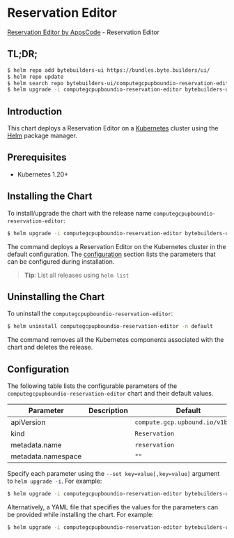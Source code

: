 # Reservation Editor

[Reservation Editor by AppsCode](https://byte.builders) - Reservation Editor

## TL;DR;

```bash
$ helm repo add bytebuilders-ui https://bundles.byte.builders/ui/
$ helm repo update
$ helm search repo bytebuilders-ui/computegcpupboundio-reservation-editor --version=v0.4.18
$ helm upgrade -i computegcpupboundio-reservation-editor bytebuilders-ui/computegcpupboundio-reservation-editor -n default --create-namespace --version=v0.4.18
```

## Introduction

This chart deploys a Reservation Editor on a [Kubernetes](http://kubernetes.io) cluster using the [Helm](https://helm.sh) package manager.

## Prerequisites

- Kubernetes 1.20+

## Installing the Chart

To install/upgrade the chart with the release name `computegcpupboundio-reservation-editor`:

```bash
$ helm upgrade -i computegcpupboundio-reservation-editor bytebuilders-ui/computegcpupboundio-reservation-editor -n default --create-namespace --version=v0.4.18
```

The command deploys a Reservation Editor on the Kubernetes cluster in the default configuration. The [configuration](#configuration) section lists the parameters that can be configured during installation.

> **Tip**: List all releases using `helm list`

## Uninstalling the Chart

To uninstall the `computegcpupboundio-reservation-editor`:

```bash
$ helm uninstall computegcpupboundio-reservation-editor -n default
```

The command removes all the Kubernetes components associated with the chart and deletes the release.

## Configuration

The following table lists the configurable parameters of the `computegcpupboundio-reservation-editor` chart and their default values.

|     Parameter      | Description |                   Default                   |
|--------------------|-------------|---------------------------------------------|
| apiVersion         |             | <code>compute.gcp.upbound.io/v1beta1</code> |
| kind               |             | <code>Reservation</code>                    |
| metadata.name      |             | <code>reservation</code>                    |
| metadata.namespace |             | <code>""</code>                             |


Specify each parameter using the `--set key=value[,key=value]` argument to `helm upgrade -i`. For example:

```bash
$ helm upgrade -i computegcpupboundio-reservation-editor bytebuilders-ui/computegcpupboundio-reservation-editor -n default --create-namespace --version=v0.4.18 --set apiVersion=compute.gcp.upbound.io/v1beta1
```

Alternatively, a YAML file that specifies the values for the parameters can be provided while
installing the chart. For example:

```bash
$ helm upgrade -i computegcpupboundio-reservation-editor bytebuilders-ui/computegcpupboundio-reservation-editor -n default --create-namespace --version=v0.4.18 --values values.yaml
```
